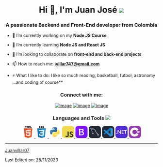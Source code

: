 <h1 align="center">Hi 👋, I'm Juan José <img height="40" src="https://user-images.githubusercontent.com/74038190/229223156-0cbdaba9-3128-4d8e-8719-b6b4cf741b67.gif"></h1>

<h3 align="center">A passionate Backend and Front-End developer from Colombia</h3>

- 🔭 I’m currently working on my **Node JS Course**

- 🌱 I’m currently learning **Node JS and React JS**

- 👯 I’m looking to collaborate on **front-end and back-end projects**

- 📫 How to reach me: **jvillar747@gmail.com**

- ⚡ What I like to do: I like so much reading, basketball, futbol, astronomy ...and coding of course**

<h3 align="center">Connect with me:</h3>
<div align="center">


[![image](https://img.shields.io/badge/LinkedIn-0077B5?style=for-the-badge&logo=linkedin&logoColor=white)](https://www.linkedin.com/in/juan-jos%C3%A9-villar-08853623b/)
[![image](https://img.shields.io/badge/Instagram-E4405F?style=for-the-badge&logo=instagram&logoColor=white)](https://www.instagram.com/juanvillar107/)
[![image](https://img.shields.io/badge/Twitter-1DA1F2?style=for-the-badge&logo=twitter&logoColor=white) ](https://twitter.com/Juanvillar107)
  
</div>

<h3 align="center">Languages and Tools <img height="14" src="https://user-images.githubusercontent.com/74038190/212284087-bbe7e430-757e-4901-90bf-4cd2ce3e1852.gif"></h3>

<p align="center"> 
  <a href="https://www.w3.org/html/" target="_blank"> 
    <img src="https://raw.githubusercontent.com/devicons/devicon/master/icons/html5/html5-original-wordmark.svg" alt="html5" width="40" height="40"/> 
  </a>
  <a href="https://www.w3schools.com/css/" target="_blank"> 
    <img src="https://raw.githubusercontent.com/devicons/devicon/master/icons/css3/css3-original-wordmark.svg" alt="css3" width="40" height="40"/> 
  </a> 
  <a href="https://www.python.org" target="_blank"> 
    <img src="https://raw.githubusercontent.com/devicons/devicon/master/icons/python/python-original.svg" alt="python" width="40" height="40"/> 
  </a>  
  <a href="https://developer.mozilla.org/en-US/docs/Web/JavaScript" target="_blank"> 
    <img src="https://github.com/tandpfun/skill-icons/blob/main/icons/JavaScript.svg" alt="javascript" width="40" height="40"/> 
  </a> 
   <a href="https://getbootstrap.com/" target="_blank"> 
    <img src="https://github.com/tandpfun/skill-icons/blob/main/icons/Bootstrap.svg" alt="git" width="40" height="40"/> 
  </a>
  <a href="https://www.mysql.com/" target="_blank"> 
    <img src="https://github.com/tandpfun/skill-icons/blob/main/icons/MySQL-Dark.svg" alt="git" width="40" height="40"/> 
  </a>
   <a href="https://code.visualstudio.com/" target="_blank"> 
    <img src="https://github.com/tandpfun/skill-icons/blob/main/icons/VSCode-Dark.svg" alt="git" width="40" height="40"/> 
   </a>
  <a href="https://dotnet.microsoft.com/es-es/" target="_blank"> 
    <img src="https://github.com/tandpfun/skill-icons/blob/main/icons/DotNet.svg" alt="git" width="40" height="40"/> 
  </a>
   <a href="https://dotnet.microsoft.com/es-es/languages/csharp" target="_blank"> 
    <img src="https://github.com/tandpfun/skill-icons/blob/main/icons/CS.svg" alt="git" width="40" height="40"/> 
  </a>
</p>


------

[Juanvillar07](https://github.com/Juanvillar07) 

Last Edited on: 28/11/2023

